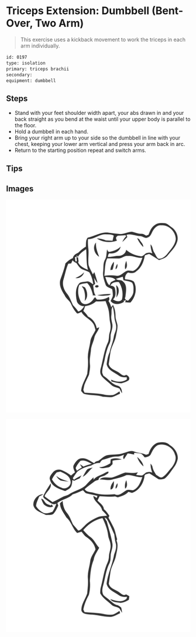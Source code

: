 # Triceps Extension: Dumbbell (Bent-Over, Two Arm)
> This exercise uses a kickback movement to work the triceps in each arm individually.

``` 
id: 0197 
type: isolation 
primary: triceps brachii 
secondary:  
equipment: dumbbell 
``` 

## Steps

 - Stand with your feet shoulder width apart, your abs drawn in and your back straight as you bend at the waist until your upper body is parallel to the floor.
 - Hold a dumbbell in each hand.
 - Bring your right arm up to your side so the dumbbell in line with your chest, keeping your lower arm vertical and press your arm back in arc.
 - Return to the starting position repeat and switch arms.

## Tips


## Images

![](./../svg/0197-relaxation.svg)

![](./../svg/0197-tension.svg)

